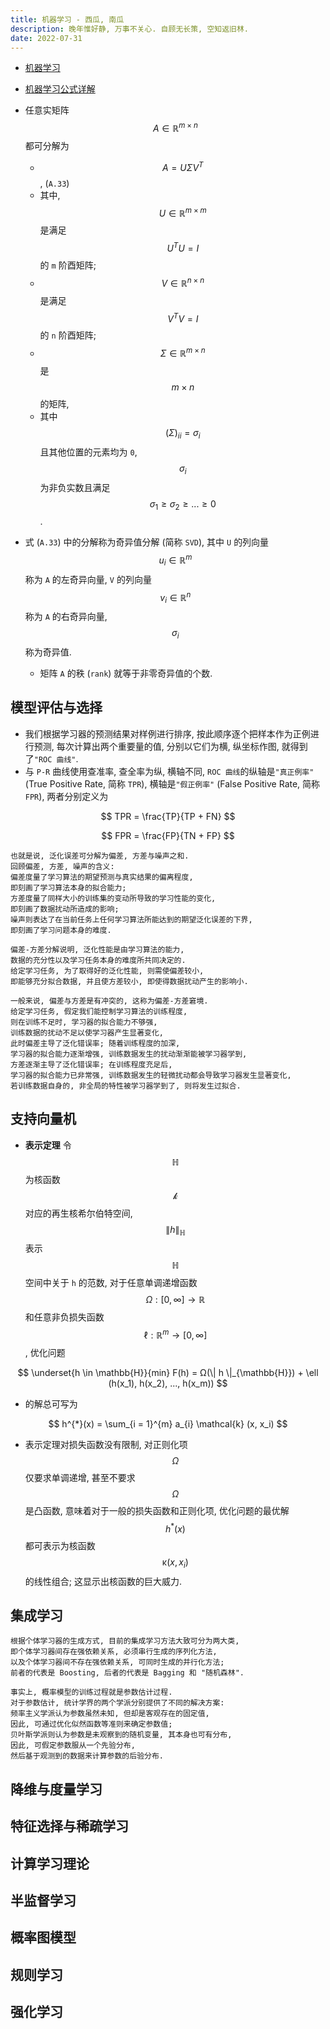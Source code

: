 ```yaml
---
title: 机器学习 - 西瓜, 南瓜
description: 晚年惟好静, 万事不关心. 自顾无长策, 空知返旧林.
date: 2022-07-31
---
```


- [机器学习](https://book.douban.com/subject/26708119/)
- [机器学习公式详解](https://book.douban.com/subject/35381195/)

- 任意实矩阵
  $$ A \in \mathbb{R}^{m \times n} $$
  都可分解为
  - $$ A = U \Sigma V^{T} $$,
    (`A.33`)
  - 其中,
    $$ U \in \mathbb{R}^{m \times m} $$
    是满足
    $$ U^{T} U = I $$
    的 `m` 阶酉矩阵;
  - $$ V \in \mathbb{R}^{n \times n} $$
    是满足
    $$ V^{T} V = I $$
    的 `n` 阶酉矩阵;
  - $$ \Sigma \in \mathbb{R}^{m \times n} $$
    是
    $$ m \times n $$
    的矩阵,
  - 其中
    $$ (\Sigma)_{ii} = \sigma_{i} $$
    且其他位置的元素均为 `0`,
    $$ \sigma_{i} $$
    为非负实数且满足
    $$ \sigma_1 \ge \sigma_2 \ge ... \ge 0 $$.
- 式 (`A.33`) 中的分解称为奇异值分解 (简称 `SVD`), 其中 `U` 的列向量
  $$ u_{i} \in \mathbb{R}^{m} $$
  称为 `A` 的左奇异向量, `V` 的列向量
  $$ v_{i} \in \mathbb{R}^{n} $$
  称为 `A` 的右奇异向量,
  $$ \sigma_{i} $$
  称为奇异值.
  - 矩阵 `A` 的秩 (`rank`) 就等于非零奇异值的个数.

## 模型评估与选择

- 我们根据学习器的预测结果对样例进行排序, 按此顺序逐个把样本作为正例进行预测,
  每次计算出两个重要量的值, 分别以它们为横, 纵坐标作图,
  就得到了`"ROC 曲线"`.
- 与 `P-R` 曲线使用查准率, 查全率为纵, 横轴不同,
  `ROC 曲线`的纵轴是`"真正例率"` (True Positive Rate, 简称 `TPR`),
  横轴是`"假正例率"` (False Positive Rate, 简称 `FPR`),
  两者分别定义为

$$
TPR = \frac{TP}{TP + FN}
$$

$$
FPR = \frac{FP}{TN + FP}
$$

```
也就是说, 泛化误差可分解为偏差, 方差与噪声之和.
回顾偏差, 方差, 噪声的含义:
偏差度量了学习算法的期望预测与真实结果的偏离程度,
即刻画了学习算法本身的拟合能力;
方差度量了同样大小的训练集的变动所导致的学习性能的变化,
即刻画了数据扰动所造成的影响;
噪声则表达了在当前任务上任何学习算法所能达到的期望泛化误差的下界,
即刻画了学习问题本身的难度.

偏差-方差分解说明, 泛化性能是由学习算法的能力,
数据的充分性以及学习任务本身的难度所共同决定的.
给定学习任务, 为了取得好的泛化性能, 则需使偏差较小,
即能够充分拟合数据, 并且使方差较小, 即使得数据扰动产生的影响小.

一般来说, 偏差与方差是有冲突的, 这称为偏差-方差窘境.
给定学习任务, 假定我们能控制学习算法的训练程度,
则在训练不足时, 学习器的拟合能力不够强,
训练数据的扰动不足以使学习器产生显著变化,
此时偏差主导了泛化错误率; 随着训练程度的加深,
学习器的拟合能力逐渐增强, 训练数据发生的扰动渐渐能被学习器学到,
方差逐渐主导了泛化错误率; 在训练程度充足后,
学习器的拟合能力已非常强, 训练数据发生的轻微扰动都会导致学习器发生显著变化,
若训练数据自身的, 非全局的特性被学习器学到了, 则将发生过拟合.
```

## 支持向量机

- __表示定理__ 令
  $$ \mathbb{H} $$
  为核函数
  $$ \mathcal{k} $$
  对应的再生核希尔伯特空间,
  $$ \| h \|_{\mathbb{H}} $$
  表示
  $$ \mathbb{H} $$
  空间中关于 `h` 的范数, 对于任意单调递增函数
  $$ Ω : \left [ 0, \infty \right ] \to \mathbb{R} $$
  和任意非负损失函数
  $$ \ell : \mathbb{R}^{m} \to \left [ 0, \infty \right ] $$,
  优化问题

$$
\underset{h \in \mathbb{H}}{min} F(h) =
Ω(\| h \|_{\mathbb{H}}) +
\ell (h(x_1), h(x_2), ..., h(x_m))
$$

- 的解总可写为

$$
h^{*}(x) = \sum_{i = 1}^{m} a_{i} \mathcal{k} (x, x_i)
$$

- 表示定理对损失函数没有限制, 对正则化项
  $$ Ω $$
  仅要求单调递增, 甚至不要求
  $$ Ω $$
  是凸函数, 意味着对于一般的损失函数和正则化项, 优化问题的最优解
  $$ h^{*}(x) $$
  都可表示为核函数
  $$ \mathcal{κ} (x, x_i) $$
  的线性组合; 这显示出核函数的巨大威力.

## 集成学习

```
根据个体学习器的生成方式, 目前的集成学习方法大致可分为两大类,
即个体学习器间存在强依赖关系, 必须串行生成的序列化方法,
以及个体学习器间不存在强依赖关系, 可同时生成的并行化方法;
前者的代表是 Boosting, 后者的代表是 Bagging 和 "随机森林".
```

```
事实上, 概率模型的训练过程就是参数估计过程.
对于参数估计, 统计学界的两个学派分别提供了不同的解决方案:
频率主义学派认为参数虽然未知, 但却是客观存在的固定值,
因此, 可通过优化似然函数等准则来确定参数值;
贝叶斯学派则认为参数是未观察到的随机变量, 其本身也可有分布,
因此, 可假定参数服从一个先验分布,
然后基于观测到的数据来计算参数的后验分布.
```

## 降维与度量学习

## 特征选择与稀疏学习

## 计算学习理论

## 半监督学习

## 概率图模型

## 规则学习

## 强化学习
